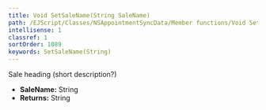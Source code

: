 ```yaml
---
title: Void SetSaleName(String SaleName)
path: /EJScript/Classes/NSAppointmentSyncData/Member functions/Void SetSaleName(String p_0)
intellisense: 1
classref: 1
sortOrder: 1089
keywords: SetSaleName(String)
---
```



Sale heading (short description?)



* **SaleName:** String
* **Returns:** String


